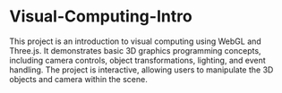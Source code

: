 # Visual-Computing-Intro
This project is an introduction to visual computing using WebGL and Three.js. It demonstrates basic 3D graphics programming concepts, including camera controls, object transformations, lighting, and event handling. The project is interactive, allowing users to manipulate the 3D objects and camera within the scene.
